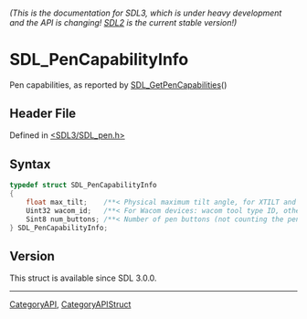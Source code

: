 ###### (This is the documentation for SDL3, which is under heavy development and the API is changing! [SDL2](https://wiki.libsdl.org/SDL2/) is the current stable version!)
# SDL_PenCapabilityInfo

Pen capabilities, as reported by [SDL_GetPenCapabilities](SDL_GetPenCapabilities)()

## Header File

Defined in [<SDL3/SDL_pen.h>](https://github.com/libsdl-org/SDL/blob/main/include/SDL3/SDL_pen.h)

## Syntax

```c
typedef struct SDL_PenCapabilityInfo
{
    float max_tilt;    /**< Physical maximum tilt angle, for XTILT and YTILT, or SDL_PEN_INFO_UNKNOWN .  Pens cannot typically tilt all the way to 90 degrees, so this value is usually less than 90.0. */
    Uint32 wacom_id;   /**< For Wacom devices: wacom tool type ID, otherwise 0 (useful e.g. with libwacom) */
    Sint8 num_buttons; /**< Number of pen buttons (not counting the pen tip), or SDL_PEN_INFO_UNKNOWN */
} SDL_PenCapabilityInfo;
```

## Version

This struct is available since SDL 3.0.0.

----
[CategoryAPI](CategoryAPI), [CategoryAPIStruct](CategoryAPIStruct)


